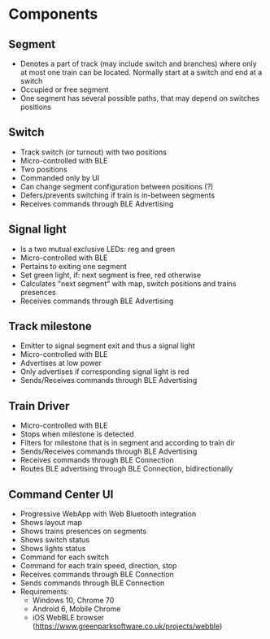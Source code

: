 # Components

## Segment
- Denotes a part of track (may include switch and branches) where only at most one train can be located. Normally start at a switch and end at a switch
- Occupied or free segment
- One segment has several possible paths, that may depend on switches positions

## Switch
- Track switch (or turnout) with two positions
- Micro-controlled with BLE
- Two positions
- Commanded only by UI
- Can change segment configuration between positions (?)
- Defers/prevents switching if train is in-between segments
- Receives commands through BLE Advertising

## Signal light
- Is a two mutual exclusive LEDs: reg and green
- Micro-controlled with BLE
- Pertains to exiting one segment
- Set green light, if: next segment is free, red otherwise
- Calculates "next segment" with map, switch positions and trains presences
- Receives commands through BLE Advertising

## Track milestone
- Emitter to signal segment exit and thus a signal light
- Micro-controlled with BLE
- Advertises at low power
- Only advertises if corresponding signal light is red
- Sends/Receives commands through BLE Advertising

## Train Driver
- Micro-controlled with BLE
- Stops when milestone is detected
- Filters for milestone that is in segment and according to train dir
- Sends/Receives commands through BLE Advertising
- Receives commands through BLE Connection
- Routes BLE advertising through BLE Connection, bidirectionally

## Command Center UI
- Progressive WebApp with Web Bluetooth integration
- Shows layout map
- Shows trains presences on segments
- Shows switch status
- Shows lights status
- Command for each switch
- Command for each train speed, direction, stop
- Receives commands through BLE Connection
- Sends commands through BLE Connection
- Requirements:
  - Windows 10, Chrome 70
  - Android 6, Mobile Chrome
  - iOS WebBLE browser (https://www.greenparksoftware.co.uk/projects/webble)
